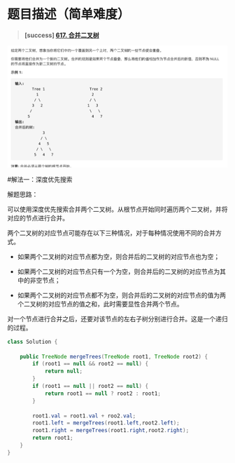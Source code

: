 #  **题目描述（简单难度）**

> **[success] [617. 合并二叉树](https://leetcode-cn.com/problems/merge-two-binary-trees/)**

![](https://github.com/gaohueric/blogpicture/raw/master/%E6%88%AA%E5%B1%8F2021-05-11%2015.33.55.png)

#解法一：深度优先搜索

解题思路：

可以使用深度优先搜索合并两个二叉树。从根节点开始同时遍历两个二叉树，并将对应的节点进行合并。

两个二叉树的对应节点可能存在以下三种情况，对于每种情况使用不同的合并方式。

- 如果两个二叉树的对应节点都为空，则合并后的二叉树的对应节点也为空；

- 如果两个二叉树的对应节点只有一个为空，则合并后的二叉树的对应节点为其中的非空节点；

- 如果两个二叉树的对应节点都不为空，则合并后的二叉树的对应节点的值为两个二叉树的对应节点的值之和，此时需要显性合并两个节点。

对一个节点进行合并之后，还要对该节点的左右子树分别进行合并。这是一个递归的过程。

```java
class Solution {

    public TreeNode mergeTrees(TreeNode root1, TreeNode root2) {
        if (root1 == null && root2 == null) {
            return null;
        }
        if (root1 == null || root2 == null) {
            return root1 == null ? root2 : root1;
        }

        root1.val = root1.val + roo2.val;
        root1.left = mergeTrees(root1.left,root2.left);
        root1.right = mergeTrees(root1.right,root2.right);
        return root1;
    }
}
```


